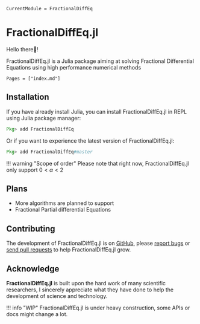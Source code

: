 ```@meta
CurrentModule = FractionalDiffEq
```

# FractionalDiffEq.jl

Hello there👋!

FractionalDiffEq.jl is a Julia package aiming at solving Fractional Differential Equations using high performance numerical methods

```@contents
Pages = ["index.md"]
```

## Installation

If you have already install Julia, you can install FractionalDiffEq.jl in REPL using Julia package manager:

```julia
Pkg> add FractionalDiffEq
```

Or if you want to experience the latest version of FractionalDiffEq.jl:

```julia
Pkg> add FractionalDiffEq#master
```

!!! warning "Scope of order"
	Please note that right now, FractionalDiffEq.jl only support $0 < \alpha < 2$

## Plans

* More algorithms are planned to support
* Fractional Partial differential Equations

## Contributing

The development of FractionalDiffEq.jl is on [GitHub](https://github.com/SciFracX/FractionalDiffEq.jl), please [report bugs](https://github.com/SciFracX/FractionalDiffEq.jl/issues) or [send pull requests](https://github.com/SciFracX/FractionalDiffEq.jl/pulls) to help FractionalDiffEq.jl grow.

## Acknowledge

**FractionalDiffEq.jl** is built upon the hard work of many scientific researchers, I sincerely appreciate what they have done to help the development of science and technology.

!!! info "WIP"
		FractionalDiffEq.jl is under heavy construction, some APIs or docs might change a lot.